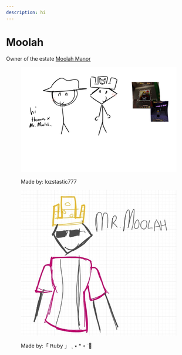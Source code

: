 ```yaml
---
description: hi
---
```


# Moolah

Owner of the estate [Moolah Manor](https://armless-detective-wiki-1.gitbook.io/armless-detective-wiki/~/changes/16/maps/maps/moolahmanor)

<div><figure><img src="../.gitbook/assets/image (1).png" alt=""><figcaption><p>Made by: lozstastic777</p></figcaption></figure> <figure><img src="../.gitbook/assets/Screenshot_20251006_204204_Samsung_Internet.jpg" alt=""><figcaption><p>Made by:「 𝖱𝗎𝖻𝗒 」 ˎ ٭ * ∘ ˙🔎</p></figcaption></figure></div>

